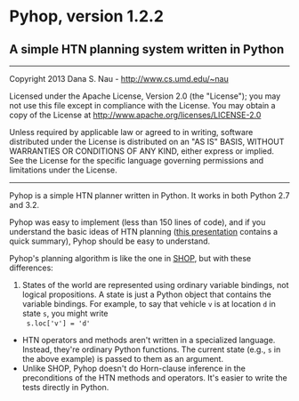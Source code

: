 # Pyhop, version 1.2.2
## A simple HTN planning system written in Python

----

Copyright 2013 Dana S. Nau - <http://www.cs.umd.edu/~nau>

Licensed under the Apache License, Version 2.0 (the "License"); you may not use this file except in compliance with the License. You may obtain a copy of the License at <http://www.apache.org/licenses/LICENSE-2.0>

Unless required by applicable law or agreed to in writing, software distributed under the License is distributed on an "AS IS" BASIS, WITHOUT WARRANTIES OR CONDITIONS OF ANY KIND, either express or implied. See the License for the specific language governing permissions and limitations under the License.

----

Pyhop is a simple HTN planner written in Python. 
It works in both Python 2.7 and 3.2. 

Pyhop was easy to implement (less than 150 lines of code), and if you understand the basic ideas of HTN planning ([this presentation](http://www.cs.umd.edu/~nau/papers/nau2013game.pdf) contains a quick summary),
Pyhop should be easy to understand.

Pyhop's planning algorithm is like the one in [SHOP](http://www.cs.umd.edu/projects/shop/), but with these differences:

  1. States of the world are represented using ordinary variable bindings, not logical propositions. A state is just a Python object that contains the variable bindings.  For example, to say that vehicle <code>v</code> is at location <code>d</code> in state <code>s</code>, you might write <br>
  <code> s.loc['v'] = 'd' </code>
  - HTN operators and methods aren't written in a specialized language. Instead, they're ordinary Python functions. The current state (e.g., <code>s</code> in the above example) is passed to them as an argument.
  - Unlike SHOP, Pyhop doesn't do Horn-clause inference in the preconditions of the HTN methods and operators. It's easier to write the tests directly in Python.




